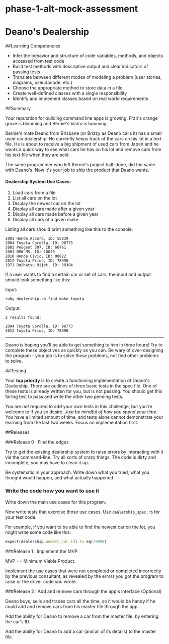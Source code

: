 phase-1-alt-mock-assessment
===========================

# Deano's Dealership

##Learning Competencies

* Infer the behavior and structure of code variables, methods, and objects accessed from test code
* Build test methods with descriptive output and clear indicators of passing tests
* Translate between different modes of modeling a problem (user stories, diagrams, pseudocode, etc.)
* Choose the appropriate method to store data in a file.
* Create well-defined classes with a single responsibility
* Identify and implement classes based on real world requirements

##Summary

Your reputation for building command line apps is growing. Fran's orange grove is blooming and Bernie's bistro is booming.

Bernie's mate Deano from Brisbane (or Brizzy as Deano calls it) has a small used car dealership. He currently keeps track of the cars on his lot in a text file. He is about to receive a big shipment of used cars from Japan and he wants a quick way to see what cars he has on his lot and remove cars from his text file when they are sold.

The same programmer who left Bernie's project half-done, did the same with Deano's. Now it's your job to ship the product that Deano wants.


#### Dealership System Use Cases:

1. Load cars from a file
2. List all cars on the lot
3. Display the newest car on the lot
4. Display all cars made after a given year
5. Display all cars made before a given year
6. Display all cars of a given make

Listing all cars should print something like this to the console:

	2001 Honda Accord, ID: 55839
	2004 Toyota Corolla, ID: 98773
	2002 Peugeot 307, ID: 66761
	2003 BMW M5, ID: 10029
	2010 Honda Civic, ID: 00822
	2012 Toyota Prius, ID: 78990
	1971 Daihatsu Hijet, ID: 38384

If a user wants to find a certain car or set of cars, the input and output should look something like this:

Input:
```
ruby dealership.rb find make toyota
```

Output:
```
2 results found:

2004 Toyota Corolla, ID: 98773
2012 Toyota Prius, ID: 78990
```
---

Deano is hoping you'll be able to get something to him in three hours! Try to complete these objectives as quickly as you can. Be wary of over-designing the program - your job is to solve *these* problems, not find other problems to solve.

##Testing

Your **top priority** is to create a functioning implementation of Deano's Dealership. There are outlines of three basic tests in the spec file. One of these tests is already written for you, but is not passing. You should get this failing test to pass and write the other two pending tests.

You are _not_ required to add your own tests in this challenge, but you're welcome to if you so desire. _Just be mindful of how you spend your time._ You have a limited amount of time, and tests alone cannot demonstrate your learning from the last two weeks. Focus on implementation first.

##Releases

###Release 0 : Find the edges

Try to get the existing dealership system to raise errors by interacting with it via the command-line. Try all sorts of crazy things. The code is dirty and incomplete; you may have to clean it up.

Be systematic in your approach. Write down what you tried, what you thought would happen, and what actually happened.

### Write the code how you want to use it

Write down the main use cases for this program.

Now write tests that exercise those use cases. Use `dealership_spec.rb` for your test code.

For example, if you want to be able to find the newest car on the lot, you might write some code like this:

```ruby
expect(dealership.newest_car.id).to eq(78990)
```

###Release 1 : Implement the MVP

MVP == Minimum Viable Product.

Implement the use cases that were not completed or completed incorrectly by the previous consultant, as revealed by the errors you got the program to raise or the driver code you wrote.


###Release 2 : Add and remove cars through the app's interface (Optional)

Deano buys, sells and trades cars all the time, so it would be handy if he could add and remove cars from his master file through the app.

Add the ability for Deano to remove a car from the master file, by entering the car's ID.

Add the ability for Deano to add a car (and all of its details) to the master file.

